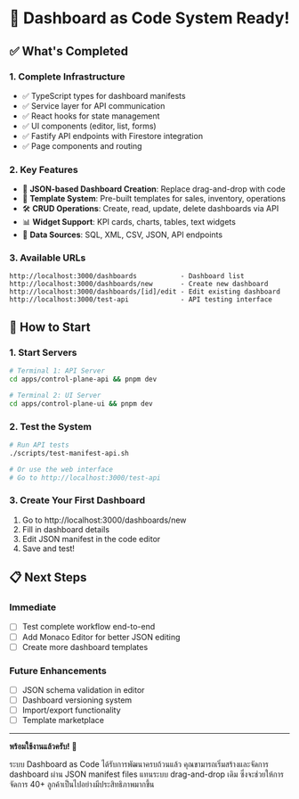 # 🎉 Dashboard as Code System Ready!

## ✅ What's Completed

### 1. **Complete Infrastructure**

- ✅ TypeScript types for dashboard manifests
- ✅ Service layer for API communication
- ✅ React hooks for state management
- ✅ UI components (editor, list, forms)
- ✅ Fastify API endpoints with Firestore integration
- ✅ Page components and routing

### 2. **Key Features**

- 📝 **JSON-based Dashboard Creation**: Replace drag-and-drop with code
- 🔧 **Template System**: Pre-built templates for sales, inventory, operations
- 🛠️ **CRUD Operations**: Create, read, update, delete dashboards via API
- 📊 **Widget Support**: KPI cards, charts, tables, text widgets
- 🔄 **Data Sources**: SQL, XML, CSV, JSON, API endpoints

### 3. **Available URLs**

```
http://localhost:3000/dashboards           - Dashboard list
http://localhost:3000/dashboards/new       - Create new dashboard
http://localhost:3000/dashboards/[id]/edit - Edit existing dashboard
http://localhost:3000/test-api             - API testing interface
```

## 🚀 How to Start

### 1. Start Servers

```bash
# Terminal 1: API Server
cd apps/control-plane-api && pnpm dev

# Terminal 2: UI Server
cd apps/control-plane-ui && pnpm dev
```

### 2. Test the System

```bash
# Run API tests
./scripts/test-manifest-api.sh

# Or use the web interface
# Go to http://localhost:3000/test-api
```

### 3. Create Your First Dashboard

1. Go to http://localhost:3000/dashboards/new
2. Fill in dashboard details
3. Edit JSON manifest in the code editor
4. Save and test!

## 📋 Next Steps

### Immediate

- [ ] Test complete workflow end-to-end
- [ ] Add Monaco Editor for better JSON editing
- [ ] Create more dashboard templates

### Future Enhancements

- [ ] JSON schema validation in editor
- [ ] Dashboard versioning system
- [ ] Import/export functionality
- [ ] Template marketplace

---

**พร้อมใช้งานแล้วครับ!** 🎊

ระบบ Dashboard as Code ได้รับการพัฒนาครบถ้วนแล้ว คุณขามารถเริ่มสร้างและจัดการ dashboard ผ่าน JSON manifest files แทนระบบ drag-and-drop เดิม ซึ่งจะช่วยให้การจัดการ 40+ ลูกค้าเป็นไปอย่างมีประสิทธิภาพมากขึ้น
